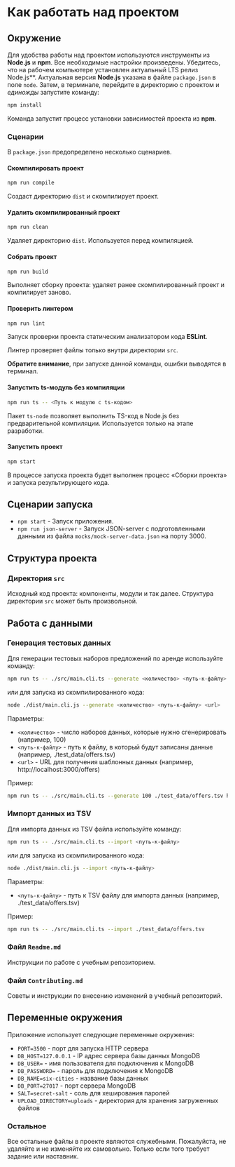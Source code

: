 # Как работать над проектом

## Окружение

Для удобства работы над проектом используются инструменты из **Node.js** и **npm**. Все необходимые настройки произведены. Убедитесь, что на рабочем компьютере установлен актуальный LTS релиз Node.js**. Актуальная версия **Node.js** указана в файле `package.json` в поле `node`. Затем, в терминале, перейдите в директорию с проектом и _единожды_ запустите команду:

```bash
npm install
```

Команда запустит процесс установки зависимостей проекта из **npm**.

### Сценарии

В `package.json` предопределено несколько сценариев.

#### Скомпилировать проект

```bash
npm run compile
```

Создаст директорию `dist` и скомпилирует проект.

#### Удалить скомпилированный проект

```bash
npm run clean
```

Удаляет директорию `dist`. Используется перед компиляцией.

#### Собрать проект

```bash
npm run build
```

Выполняет сборку проекта: удаляет ранее скомпилированный проект и компилирует заново.

#### Проверить линтером

```bash
npm run lint
```

Запуск проверки проекта статическим анализатором кода **ESLint**.

Линтер проверяет файлы только внутри директории `src`.

**Обратите внимание**, при запуске данной команды, ошибки выводятся в терминал.

#### Запустить ts-модуль без компиляции

```bash
npm run ts -- <Путь к модулю с ts-кодом>
```

Пакет `ts-node` позволяет выполнить TS-код в Node.js без предварительной компиляции. Используется только на этапе разработки.

#### Запустить проект

```bash
npm start
```

В процессе запуска проекта будет выполнен процесс «Сборки проекта» и запуска результирующего кода.

## Сценарии запуска

- `npm start` - Запуск приложения.
- `npm run json-server` - Запуск JSON-server с подготовленными данными из файла `mocks/mock-server-data.json` на порту 3000.

## Структура проекта

### Директория `src`

Исходный код проекта: компоненты, модули и так далее. Структура директории `src` может быть произвольной.

## Работа с данными

### Генерация тестовых данных

Для генерации тестовых наборов предложений по аренде используйте команду:

```bash
npm run ts -- ./src/main.cli.ts --generate <количество> <путь-к-файлу> <url>
```

или для запуска из скомпилированного кода:

```bash
node ./dist/main.cli.js --generate <количество> <путь-к-файлу> <url>
```

Параметры:
- `<количество>` - число наборов данных, которые нужно сгенерировать (например, 100)
- `<путь-к-файлу>` - путь к файлу, в который будут записаны данные (например, ./test_data/offers.tsv)
- `<url>` - URL для получения шаблонных данных (например, http://localhost:3000/offers)

Пример:
```bash
npm run ts -- ./src/main.cli.ts --generate 100 ./test_data/offers.tsv http://localhost:3000/offers
```

### Импорт данных из TSV

Для импорта данных из TSV файла используйте команду:

```bash
npm run ts -- ./src/main.cli.ts --import <путь-к-файлу>
```

или для запуска из скомпилированного кода:

```bash
node ./dist/main.cli.js --import <путь-к-файлу>
```

Параметры:
- `<путь-к-файлу>` - путь к TSV файлу для импорта данных (например, ./test_data/offers.tsv)

Пример:
```bash
npm run ts -- ./src/main.cli.ts --import ./test_data/offers.tsv
```

### Файл `Readme.md`

Инструкции по работе с учебным репозиторием.

### Файл `Contributing.md`

Советы и инструкции по внесению изменений в учебный репозиторий.

## Переменные окружения

Приложение использует следующие переменные окружения:

- `PORT=3500` - порт для запуска HTTP сервера
- `DB_HOST=127.0.0.1` - IP адрес сервера базы данных MongoDB
- `DB_USER=` - имя пользователя для подключения к MongoDB
- `DB_PASSWORD=` - пароль для подключения к MongoDB  
- `DB_NAME=six-cities` - название базы данных
- `DB_PORT=27017` - порт сервера MongoDB
- `SALT=secret-salt` - соль для хеширования паролей
- `UPLOAD_DIRECTORY=uploads` - директория для хранения загруженных файлов

### Остальное

Все остальные файлы в проекте являются служебными. Пожалуйста, не удаляйте и не изменяйте их самовольно. Только если того требует задание или наставник.
